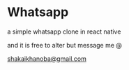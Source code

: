 # Whatsapp
a simple whatsapp clone in react native

and it is free to alter but message me  @

shakaikhanoba@gmail.com
